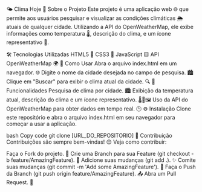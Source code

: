 🌤 Clima Hoje
📖 Sobre o Projeto
Este projeto é uma aplicação web 🌐 que permite aos usuários pesquisar e visualizar as condições climáticas 🌦 atuais de qualquer cidade. Utilizando a API do OpenWeatherMap, ele exibe informações como temperatura 🌡, descrição do clima, e um ícone representativo 🌈.

 <!-- Substitua com a URL de uma imagem real do seu projeto -->

🛠 Tecnologias Utilizadas
HTML5 📄
CSS3 🎨
JavaScript 🟨
API OpenWeatherMap 🌍
🚀 Como Usar
Abra o arquivo index.html em um navegador. 🌐
Digite o nome da cidade desejada no campo de pesquisa. 🏙
Clique em "Buscar" para exibir o clima atual da cidade. 🔍
🌟 Funcionalidades
Pesquisa de clima por cidade. 🏙
Exibição da temperatura atual, descrição do clima e um ícone representativo. 🌡📝🖼
Uso da API do OpenWeatherMap para obter dados em tempo real. 🕒
⚙ Instalação
Clone este repositório e abra o arquivo index.html em seu navegador para começar a usar a aplicação.

bash
Copy code
git clone [URL_DO_REPOSITORIO]
👥 Contribuição
Contribuições são sempre bem-vindas! 😊 Veja como contribuir:

Faça o Fork do projeto. 🍴
Crie uma Branch para sua Feature (git checkout -b feature/AmazingFeature). 🔀
Adicione suas mudanças (git add .). ✨
Comite suas mudanças (git commit -m 'Add some AmazingFeature'). 💬
Faça o Push da Branch (git push origin feature/AmazingFeature). 📤
Abra um Pull Request. 📝
